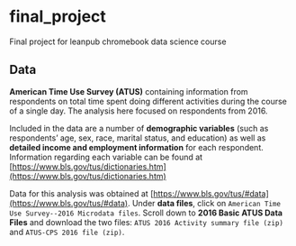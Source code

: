 # final_project
Final project for leanpub chromebook data science course

## Data
**American Time Use Survey (ATUS)** containing information from respondents on total time spent doing different activities during the course of a single day. The analysis here focused on respondents from 2016.

Included in the data are a number of **demographic variables** (such as respondents’ age, sex, race, marital status, and education) as well as **detailed income and employment information** for each respondent. Information regarding each variable can be found at [https://www.bls.gov/tus/dictionaries.htm](https://www.bls.gov/tus/dictionaries.htm)

Data for this analysis was obtained at [https://www.bls.gov/tus/#data](https://www.bls.gov/tus/#data). Under **data files**, click on `American Time Use Survey--2016 Microdata files`. Scroll down to **2016 Basic ATUS Data Files** and download the two files: `ATUS 2016 Activity summary file (zip)` and  `ATUS-CPS 2016 file (zip)`.

